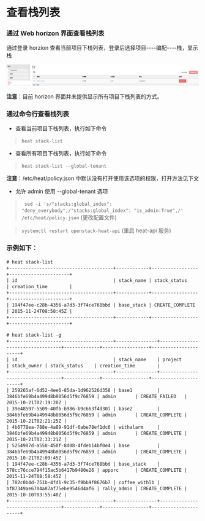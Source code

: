 # 查看栈列表


### 通过 Web horizon 界面查看栈列表

通过登录 horzion 查看当前项目下栈列表，登录后选择项目----编配----栈，显示栈

 ![stack_list](../Picture/stack_list.png)

**注意**：目前 horizon 界面并未提供显示所有项目下栈列表的方式。

### 通过命令行查看栈列表

* 查看当前项目下栈列表，执行如下命令

> ```heat stack-list```

* 查看所有项目下栈列表，执行如下命令

> ```heat stack-list --global-tenant```

**注意**：/etc/heat/policy.json 中默认没有打开使用该选项的权限，打开方法见下文

* 允许 admin 使用 --global-tenant 选项

> ``` sed -i 's/"stacks:global_index": "deny_everybody",/"stacks:global_index": "is_admin:True",/' /etc/heat/policy.json``` (更改配置文件)

> ``` systemctl restart openstack-heat-api ``` (重启 heat-api 服务)

### 示例如下：

```
# heat stack-list
+--------------------------------------+------------+-----------------+----------------------+
| id                                   | stack_name | stack_status    | creation_time        |
+--------------------------------------+------------+-----------------+----------------------+
| 194f47ee-c28b-4356-a7d3-3f74ce768bbd | base_stack | CREATE_COMPLETE | 2015-11-24T08:58:45Z |
+--------------------------------------+------------+-----------------+----------------------+
```

```
# heat stack-list -g 
+--------------------------------------+---------------+----------------------------------+-------------+-----------------+----------------------+
| id                                   | stack_name    | project                          | stack_owner | stack_status    | creation_time        |
+--------------------------------------+---------------+----------------------------------+-------------+-----------------+----------------------+
| 259265af-6d52-4ee6-85da-1d962526d358 | base1         | 3846bfe69b4a49948b8056d5f9c76859 | admin       | CREATE_FAILED   | 2015-10-21T02:19:20Z |
| 39e48597-5509-40fb-b986-b9c663f4d301 | base2         | 3846bfe69b4a49948b8056d5f9c76859 | admin       | CREATE_COMPLETE | 2015-10-21T02:21:25Z |
| 4b6778ea-788e-4a89-91df-6abe78ef1dc6 | withalarm     | 3846bfe69b4a49948b8056d5f9c76859 | admin       | CREATE_COMPLETE | 2015-10-21T02:33:21Z |
| 5254907d-a558-450f-8d08-4fdeb14bf0e4 | base          | 3846bfe69b4a49948b8056d5f9c76859 | admin       | CREATE_COMPLETE | 2015-10-21T02:09:45Z |
| 194f47ee-c28b-4356-a7d3-3f74ce768bbd | base_stack    | 578cc76cce794f15ac5b6417b9480e26 | apporc      | CREATE_COMPLETE | 2015-11-24T08:58:45Z |
| 702c0b4d-751b-4fd1-9c35-f9bb9f8676b7 | coffee_withlb | bf87349ae6704a87af75ebe9546d4af6 | rally_admin | CREATE_COMPLETE | 2015-10-10T03:55:40Z |
+--------------------------------------+---------------+----------------------------------+-------------+-----------------+----------------------+
```
